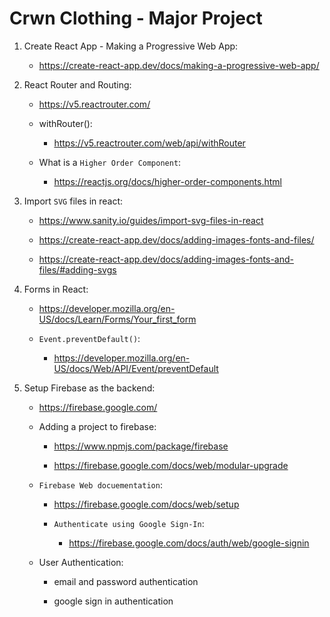 # Crwn Clothing - Major Project

1. Create React App - Making a Progressive Web App:

    - https://create-react-app.dev/docs/making-a-progressive-web-app/

2. React Router and Routing:

    - https://v5.reactrouter.com/

    - withRouter():

        - https://v5.reactrouter.com/web/api/withRouter

    - What is a ```Higher Order Component```:

        - https://reactjs.org/docs/higher-order-components.html
    
3. Import ```SVG``` files in react:

    - https://www.sanity.io/guides/import-svg-files-in-react

    - https://create-react-app.dev/docs/adding-images-fonts-and-files/

    - https://create-react-app.dev/docs/adding-images-fonts-and-files/#adding-svgs

4. Forms in React:

    - https://developer.mozilla.org/en-US/docs/Learn/Forms/Your_first_form

    - ```Event.preventDefault()```:

        - https://developer.mozilla.org/en-US/docs/Web/API/Event/preventDefault

5. Setup Firebase as the backend:

    - https://firebase.google.com/

    - Adding a project to firebase:

        - https://www.npmjs.com/package/firebase

        - https://firebase.google.com/docs/web/modular-upgrade
    
    - ```Firebase Web docuementation```:

        - https://firebase.google.com/docs/web/setup

        - ```Authenticate using Google Sign-In```:

            - https://firebase.google.com/docs/auth/web/google-signin

    - User Authentication:

        - email and password authentication

        - google sign in authentication